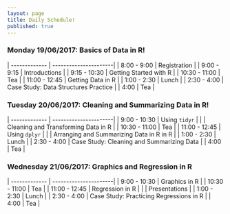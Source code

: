 ```yaml
---
layout: page
title: Daily Schedule!
published: true
---
```






### Monday 19/06/2017: Basics of Data in R!

| ------------- | ----------------------|
| 8:00 - 9:00   |    Registration       |
| 9:00 - 9:15   |    Introductions   |
| 9:15 - 10:30  |    Getting Started with R |
| 10:30 - 11:00 |       Tea | 
| 11:00 - 12:45 |      Getting Data in R | 
| 1:00 - 2:30   |          Lunch | 
| 2:30 - 4:00   |   Case Study: Data Structures Practice | 
| 4:00          |               Tea | 


### Tuesday 20/06/2017: Cleaning and Summarizing Data in R!

| ------------- | ----------------------|
| 9:00 - 10:30  |     Using `tidyr` |
|               |     Cleaning and Transforming Data in R |
| 10:30 - 11:00 |       Tea | 
| 11:00 - 12:45 |     Using `dplyr` |
|               |     Arranging and Summarizing Data in R in R | 
| 1:00 - 2:30   |          Lunch | 
| 2:30 - 4:00   |   Case Study: Cleaning and Summarizing Data | 
| 4:00          |               Tea | 


### Wednesday 21/06/2017: Graphics and Regression in R

| ------------- | ----------------------|
| 9:00 - 10:30  |   Graphics in R |
| 10:30 - 11:00 |       Tea | 
| 11:00 - 12:45 |      Regression in R | 
|               | Presentations |
| 1:00 - 2:30   |          Lunch | 
| 2:30 - 4:00   |   Case Study: Practicing Regressions in R | 
| 4:00          |               Tea | 



